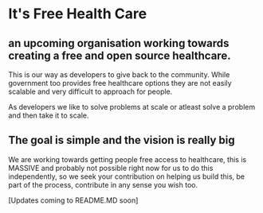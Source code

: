 # It's Free Health Care
## an upcoming organisation working towards creating a free and open source healthcare. 

This is our way as developers to give back to the community. While government too provides free healthcare options they are not easily scalable and very difficult to approach for people. 

As developers we like to solve problems at scale or atleast solve a problem and then take it to scale. 

## The goal is simple and the vision is really big

We are working towards getting people free access to healthcare, this is MASSIVE and probably not possible right now for us to do this independently, so we seek your contribution on helping us build this, be part of the process, contribute in any sense you wish too.



[Updates coming to README.MD soon]
